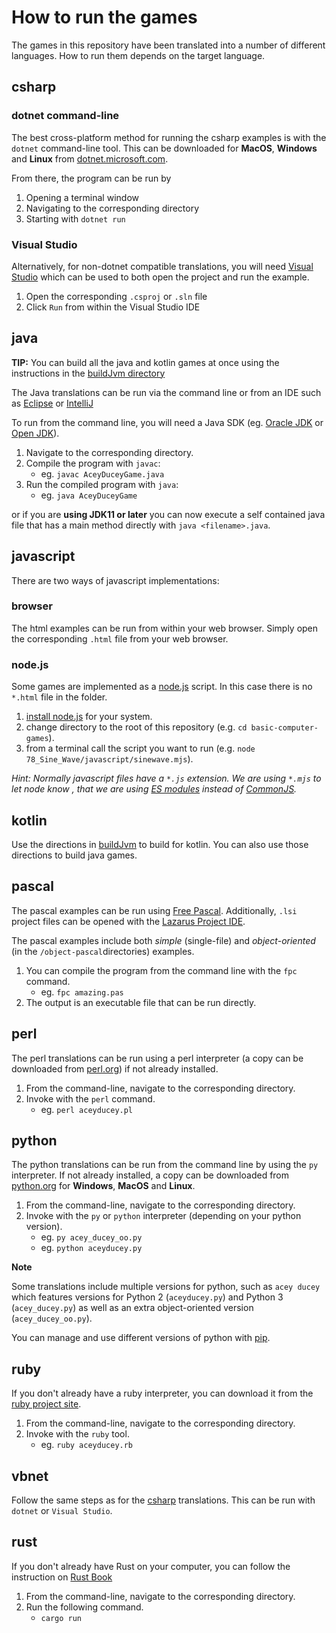 # How to run the games

The games in this repository have been translated into a number of different languages. How to run them depends on the target language.

## csharp

### dotnet command-line

The best cross-platform method for running the csharp examples is with the `dotnet` command-line tool. This can be downloaded for **MacOS**, **Windows** and **Linux** from [dotnet.microsoft.com](https://dotnet.microsoft.com/).

From there, the program can be run by

1. Opening a terminal window
1. Navigating to the corresponding directory
1. Starting with `dotnet run`

### Visual Studio

Alternatively, for non-dotnet compatible translations, you will need [Visual Studio](https://visualstudio.microsoft.com/vs/community/) which can be used to both open the project and run the example.

1. Open the corresponding `.csproj` or `.sln` file
1. Click `Run` from within the Visual Studio IDE

## java

**TIP:** You can build all the java and kotlin games at once
using the instructions in the [buildJvm directory](buildJvm/README.md)

The Java translations can be run via the command line or from an IDE such as [Eclipse](https://www.eclipse.org/downloads/packages/release/kepler/sr1/eclipse-ide-java-developers) or [IntelliJ](https://www.jetbrains.com/idea/)

To run from the command line, you will need a Java SDK (eg. [Oracle JDK](https://www.oracle.com/java/technologies/downloads/) or [Open JDK](https://openjdk.java.net/)).

1. Navigate to the corresponding directory.
1. Compile the program with `javac`:
   * eg. `javac AceyDuceyGame.java`
1. Run the compiled program with `java`:
   * eg. `java AceyDuceyGame`

or if you are **using JDK11 or later** you can now execute a self contained java file that has a main method directly with `java <filename>.java`.

## javascript

There are two ways of javascript implementations:

### browser

The html examples can be run from within your web browser. Simply open the corresponding `.html` file from your web browser.

### node.js

Some games are implemented as a [node.js](https://nodejs.org/) script. In this case there is no `*.html` file in the folder.

1. [install node.js](https://nodejs.org/en/download/) for your system.
1. change directory to the root of this repository (e.g. `cd basic-computer-games`).
1. from a terminal call the script you want to run (e.g. `node 78_Sine_Wave/javascript/sinewave.mjs`).

_Hint: Normally javascript files have a `*.js` extension. We are using `*.mjs` to let node know , that we are using [ES modules](https://nodejs.org/docs/latest/api/esm.html#modules-ecmascript-modules) instead of [CommonJS](https://nodejs.org/docs/latest/api/modules.html#modules-commonjs-modules)._

## kotlin

Use the directions in [buildJvm](buildJvm/README.md) to build for kotlin. You can also use those directions to
build java games.

## pascal

The pascal examples can be run using [Free Pascal](https://www.freepascal.org/). Additionally, `.lsi` project files can be opened with the [Lazarus Project IDE](https://www.lazarus-ide.org/).

The pascal examples include both *simple* (single-file) and *object-oriented* (in the `/object-pascal`directories) examples.

1. You can compile the program from the command line with the `fpc` command.
   * eg. `fpc amazing.pas`
1. The output is an executable file that can be run directly.

## perl

The perl translations can be run using a perl interpreter (a copy can be downloaded from [perl.org](https://www.perl.org/)) if not already installed.

1. From the command-line, navigate to the corresponding directory.
1. Invoke with the `perl` command.
   * eg. `perl aceyducey.pl`

## python

The python translations can be run from the command line by using the `py` interpreter. If not already installed, a copy can be downloaded from [python.org](https://www.python.org/downloads/) for **Windows**, **MacOS** and **Linux**.

1. From the command-line, navigate to the corresponding directory.
1. Invoke with the `py` or `python` interpreter (depending on your python version).
   * eg. `py acey_ducey_oo.py`
   * eg. `python aceyducey.py`

**Note**

Some translations include multiple versions for python, such as `acey ducey` which features versions for Python 2 (`aceyducey.py`) and Python 3 (`acey_ducey.py`) as well as an extra object-oriented version (`acey_ducey_oo.py`).

You can manage and use different versions of python with [pip](https://pypi.org/project/pip/).

## ruby

If you don't already have a ruby interpreter, you can download it from the [ruby project site](https://www.ruby-lang.org/en/).

1. From the command-line, navigate to the corresponding directory.
1. Invoke with the `ruby` tool.
   * eg. `ruby aceyducey.rb`

## vbnet

Follow the same steps as for the [csharp](#csharp) translations. This can be run with `dotnet` or `Visual Studio`.

## rust

If you don't already have Rust on your computer, you can follow the instruction on [Rust Book](https://doc.rust-lang.org/book/ch01-01-installation.html)

1. From the command-line, navigate to the corresponding directory.
2. Run the following command.
   * `cargo run`
